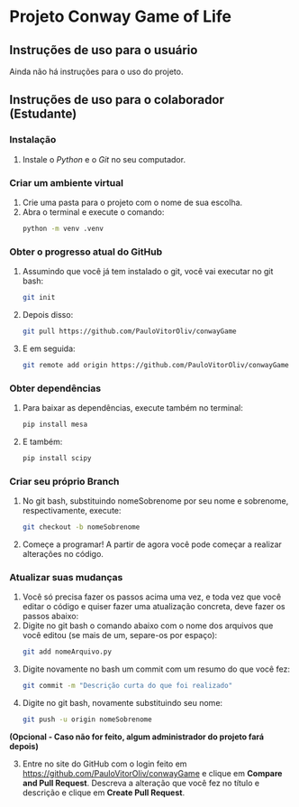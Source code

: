 # Projeto Conway Game of Life

## Instruções de uso para o usuário
Ainda não há instruções para o uso do projeto.

## Instruções de uso para o colaborador (Estudante)

### Instalação
1. Instale o *Python* e o *Git* no seu computador.

### Criar um ambiente virtual
1. Crie uma pasta para o projeto com o nome de sua escolha.
2. Abra o terminal e execute o comando:
   ```bash
   python -m venv .venv
   ```

### Obter o progresso atual do GitHub
1. Assumindo que você já tem instalado o git, você vai executar no git bash:
	```bash
	git init
	```
2. Depois disso:
	```bash
	git pull https://github.com/PauloVitorOliv/conwayGame
	```
3. E em seguida:
	```bash
	git remote add origin https://github.com/PauloVitorOliv/conwayGame
	```

### Obter dependências
1. Para baixar as dependências, execute também no terminal:
	```bash
	pip install mesa
	```
2. E também:
	```bash
	pip install scipy
	```

### Criar seu próprio Branch
1. No git bash, substituindo nomeSobrenome por seu nome e sobrenome, respectivamente, execute:
	```bash
	git checkout -b nomeSobrenome
	```
2. Começe a programar! A partir de agora você pode começar a realizar alterações no código.

### Atualizar suas mudanças
1. Você só precisa fazer os passos acima uma vez, e toda vez que você editar o código e quiser fazer uma atualização concreta, deve fazer os passos abaixo:
2. Digite no git bash o comando abaixo com o nome dos arquivos que você editou (se mais de um, separe-os por espaço):
	```bash
	git add nomeArquivo.py
	```
3. Digite novamente no bash um commit com um resumo do que você fez:
	```bash
	git commit -m "Descrição curta do que foi realizado"
	```
5. Digite no git bash, novamente substituindo seu nome:
	```bash
	git push -u origin nomeSobrenome
	```

**(Opcional - Caso não for feito, algum administrador do projeto fará depois)**

3. Entre no site do GitHub com o login feito em https://github.com/PauloVitorOliv/conwayGame e clique em **Compare and Pull Request**. Descreva a alteração que você fez no título e descrição e clique em **Create Pull Request**.
